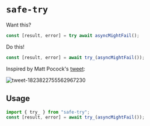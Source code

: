 # `safe-try`

Want this?

```ts
const [result, error] = try await asyncMightFail();
```

Do this!

```ts
const [result, error] = await try_(asyncMightFail());
```

Inspired by Matt Pocock's [tweet](https://x.com/mattpocockuk/status/1823822755562967230):

![tweet-1823822755562967230](https://github.com/user-attachments/assets/3902fc31-123f-46ff-9da9-847a9ceb942c)


## Usage

```ts
import { try_ } from "safe-try";
const [result, error] = await try_(asyncMightFail());
```
